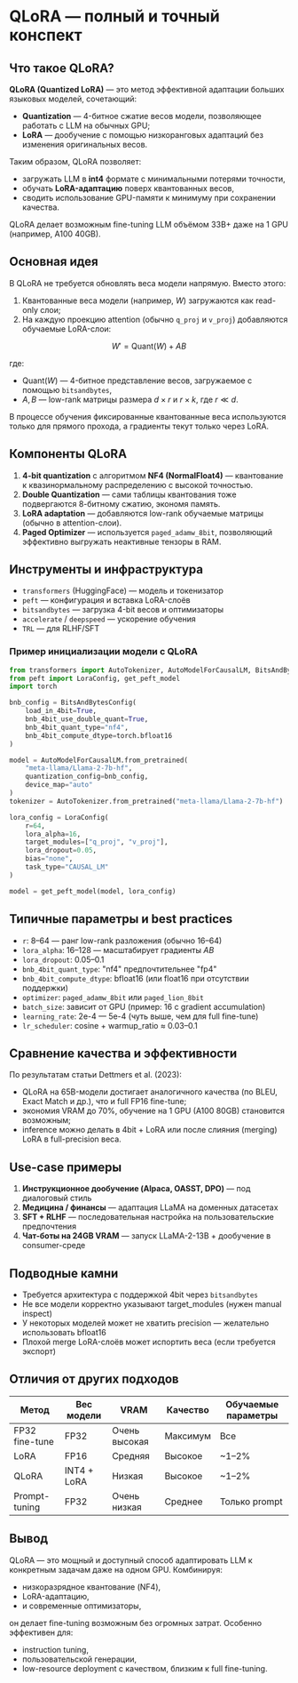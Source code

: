 # QLoRA — полный и точный конспект

## Что такое QLoRA?
**QLoRA (Quantized LoRA)** — это метод эффективной адаптации больших языковых моделей, сочетающий:
- **Quantization** — 4-битное сжатие весов модели, позволяющее работать с LLM на обычных GPU;
- **LoRA** — дообучение с помощью низкоранговых адаптаций без изменения оригинальных весов.

Таким образом, QLoRA позволяет:
- загружать LLM в **int4** формате с минимальными потерями точности,
- обучать **LoRA-адаптацию** поверх квантованных весов,
- сводить использование GPU-памяти к минимуму при сохранении качества.

QLoRA делает возможным fine-tuning LLM объёмом 33B+ даже на 1 GPU (например, A100 40GB).

## Основная идея
В QLoRA не требуется обновлять веса модели напрямую. Вместо этого:
1. Квантованные веса модели (например, $W$) загружаются как read-only слои;
2. На каждую проекцию attention (обычно `q_proj` и `v_proj`) добавляются обучаемые LoRA-слои: 

$$
W' = \text{Quant}(W) + A B
$$

где:
- $\text{Quant}(W)$ — 4-битное представление весов, загружаемое с помощью `bitsandbytes`,
- $A, B$ — low-rank матрицы размера $d \times r$ и $r \times k$, где $r \ll d$.

В процессе обучения фиксированные квантованные веса используются только для прямого прохода, а градиенты текут только через LoRA.

## Компоненты QLoRA
1. **4-bit quantization** с алгоритмом **NF4 (NormalFloat4)** — квантование к квазинормальному распределению с высокой точностью.
2. **Double Quantization** — сами таблицы квантования тоже подвергаются 8-битному сжатию, экономя память.
3. **LoRA adaptation** — добавляются low-rank обучаемые матрицы (обычно в attention-слои).
4. **Paged Optimizer** — используется `paged_adamw_8bit`, позволяющий эффективно выгружать неактивные тензоры в RAM.

## Инструменты и инфраструктура
- `transformers` (HuggingFace) — модель и токенизатор
- `peft` — конфигурация и вставка LoRA-слоёв
- `bitsandbytes` — загрузка 4-bit весов и оптимизаторы
- `accelerate` / `deepspeed` — ускорение обучения
- `TRL` — для RLHF/SFT

### Пример инициализации модели с QLoRA
```python
from transformers import AutoTokenizer, AutoModelForCausalLM, BitsAndBytesConfig
from peft import LoraConfig, get_peft_model
import torch

bnb_config = BitsAndBytesConfig(
    load_in_4bit=True,
    bnb_4bit_use_double_quant=True,
    bnb_4bit_quant_type="nf4",
    bnb_4bit_compute_dtype=torch.bfloat16
)

model = AutoModelForCausalLM.from_pretrained(
    "meta-llama/Llama-2-7b-hf",
    quantization_config=bnb_config,
    device_map="auto"
)
tokenizer = AutoTokenizer.from_pretrained("meta-llama/Llama-2-7b-hf")

lora_config = LoraConfig(
    r=64,
    lora_alpha=16,
    target_modules=["q_proj", "v_proj"],
    lora_dropout=0.05,
    bias="none",
    task_type="CAUSAL_LM"
)

model = get_peft_model(model, lora_config)
```

## Типичные параметры и best practices
- `r`: 8–64 — ранг low-rank разложения (обычно 16–64)
- `lora_alpha`: 16–128 — масштабирует градиенты $AB$
- `lora_dropout`: 0.05–0.1
- `bnb_4bit_quant_type`: "nf4" предпочтительнее "fp4"
- `bnb_4bit_compute_dtype`: bfloat16 (или float16 при отсутствии поддержки)
- `optimizer`: `paged_adamw_8bit` или `paged_lion_8bit`
- `batch_size`: зависит от GPU (пример: 16 с gradient accumulation)
- `learning_rate`: 2e-4 — 5e-4 (чуть выше, чем для full fine-tune)
- `lr_scheduler`: cosine + warmup_ratio ≈ 0.03–0.1

## Сравнение качества и эффективности
По результатам статьи Dettmers et al. (2023):
- QLoRA на 65B-модели достигает аналогичного качества (по BLEU, Exact Match и др.), что и full FP16 fine-tune;
- экономия VRAM до 70%, обучение на 1 GPU (A100 80GB) становится возможным;
- inference можно делать в 4bit + LoRA или после слияния (merging) LoRA в full-precision веса.

## Use-case примеры
1. **Инструкционное дообучение (Alpaca, OASST, DPO)** — под диалоговый стиль
2. **Медицина / финансы** — адаптация LLaMA на доменных датасетах
3. **SFT + RLHF** — последовательная настройка на пользовательские предпочтения
4. **Чат-боты на 24GB VRAM** — запуск LLaMA-2-13B + дообучение в consumer-среде

## Подводные камни
- Требуется архитектура с поддержкой 4bit через `bitsandbytes`
- Не все модели корректно указывают target_modules (нужен manual inspect)
- У некоторых моделей может не хватить precision — желательно использовать bfloat16
- Плохой merge LoRA-слоёв может испортить веса (если требуется экспорт)

## Отличия от других подходов
| Метод          | Вес модели   | VRAM         | Качество        | Обучаемые параметры |
|----------------|--------------|--------------|------------------|----------------------|
| FP32 fine-tune | FP32         | Очень высокая | Максимум       | Все                 |
| LoRA           | FP16         | Средняя       | Высокое         | ~1–2%               |
| QLoRA          | INT4 + LoRA  | Низкая        | Высокое         | ~1–2%               |
| Prompt-tuning  | FP32         | Очень низкая  | Среднее         | Только prompt       |

## Вывод
QLoRA — это мощный и доступный способ адаптировать LLM к конкретным задачам даже на одном GPU. Комбинируя:
- низкоразрядное квантование (NF4),
- LoRA-адаптацию,
- и современные оптимизаторы,

он делает fine-tuning возможным без огромных затрат. Особенно эффективен для:
- instruction tuning,
- пользовательской генерации,
- low-resource deployment с качеством, близким к full fine-tuning.

